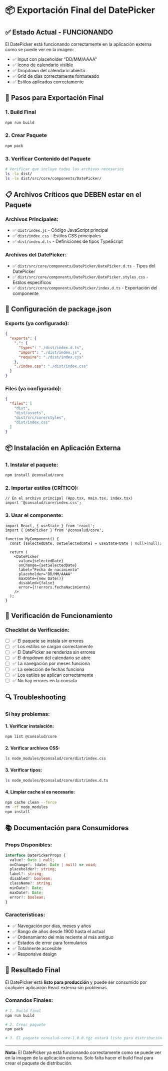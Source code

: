 # 📦 Exportación Final del DatePicker

## ✅ Estado Actual - FUNCIONANDO

El DatePicker está funcionando correctamente en la aplicación externa como se puede ver en la imagen:
- ✅ Input con placeholder "DD/MM/AAAA"
- ✅ Icono de calendario visible
- ✅ Dropdown del calendario abierto
- ✅ Grid de días correctamente formateado
- ✅ Estilos aplicados correctamente

## 🚀 Pasos para Exportación Final

### **1. Build Final**
```bash
npm run build
```

### **2. Crear Paquete**
```bash
npm pack
```

### **3. Verificar Contenido del Paquete**
```bash
# Verificar que incluye todos los archivos necesarios
ls -la dist/
ls -la dist/src/core/components/DatePicker/
```

## 📋 Archivos Críticos que DEBEN estar en el Paquete

### **Archivos Principales:**
- ✅ `dist/index.js` - Código JavaScript principal
- ✅ `dist/index.css` - Estilos CSS principales
- ✅ `dist/index.d.ts` - Definiciones de tipos TypeScript

### **Archivos del DatePicker:**
- ✅ `dist/src/core/components/DatePicker/DatePicker.d.ts` - Tipos del DatePicker
- ✅ `dist/src/core/components/DatePicker/DatePicker.styles.css` - Estilos específicos
- ✅ `dist/src/core/components/DatePicker/index.d.ts` - Exportación del componente

## 🔧 Configuración de package.json

### **Exports (ya configurado):**
```json
{
  "exports": {
    ".": {
      "types": "./dist/index.d.ts",
      "import": "./dist/index.js",
      "require": "./dist/index.cjs"
    },
    "./index.css": "./dist/index.css"
  }
}
```

### **Files (ya configurado):**
```json
{
  "files": [
    "dist",
    "dist/assets",
    "dist/src/core/styles",
    "dist/index.css"
  ]
}
```

## 📦 Instalación en Aplicación Externa

### **1. Instalar el paquete:**
```bash
npm install @consalud/core
```

### **2. Importar estilos (CRÍTICO):**
```tsx
// En el archivo principal (App.tsx, main.tsx, index.tsx)
import '@consalud/core/index.css';
```

### **3. Usar el componente:**
```tsx
import React, { useState } from 'react';
import { DatePicker } from '@consalud/core';

function MyComponent() {
  const [selectedDate, setSelectedDate] = useState<Date | null>(null);

  return (
    <DatePicker
      value={selectedDate}
      onChange={setSelectedDate}
      label="Fecha de nacimiento"
      placeholder="DD/MM/AAAA"
      maxDate={new Date()}
      disabled={false}
      error={!!errors.fechaNacimiento}
    />
  );
}
```

## 🎯 Verificación de Funcionamiento

### **Checklist de Verificación:**
- [ ] ✅ El paquete se instala sin errores
- [ ] ✅ Los estilos se cargan correctamente
- [ ] ✅ El DatePicker se renderiza sin errores
- [ ] ✅ El dropdown del calendario se abre
- [ ] ✅ La navegación por meses funciona
- [ ] ✅ La selección de fechas funciona
- [ ] ✅ Los estilos se aplican correctamente
- [ ] ✅ No hay errores en la consola

## 🔍 Troubleshooting

### **Si hay problemas:**

#### **1. Verificar instalación:**
```bash
npm list @consalud/core
```

#### **2. Verificar archivos CSS:**
```bash
ls node_modules/@consalud/core/dist/index.css
```

#### **3. Verificar tipos:**
```bash
ls node_modules/@consalud/core/dist/index.d.ts
```

#### **4. Limpiar cache si es necesario:**
```bash
npm cache clean --force
rm -rf node_modules
npm install
```

## 📚 Documentación para Consumidores

### **Props Disponibles:**
```typescript
interface DatePickerProps {
  value?: Date | null;
  onChange?: (date: Date | null) => void;
  placeholder?: string;
  label?: string;
  disabled?: boolean;
  className?: string;
  minDate?: Date;
  maxDate?: Date;
  error?: boolean;
}
```

### **Características:**
- ✅ Navegación por días, meses y años
- ✅ Rango de años desde 1900 hasta el actual
- ✅ Ordenamiento del más reciente al más antiguo
- ✅ Estados de error para formularios
- ✅ Totalmente accesible
- ✅ Responsive design

## 🎉 Resultado Final

El DatePicker está **listo para producción** y puede ser consumido por cualquier aplicación React externa sin problemas.

### **Comandos Finales:**
```bash
# 1. Build final
npm run build

# 2. Crear paquete
npm pack

# 3. El paquete consalud-core-1.0.0.tgz estará listo para distribución
```

---

**Nota:** El DatePicker ya está funcionando correctamente como se puede ver en la imagen de la aplicación externa. Solo falta hacer el build final para crear el paquete de distribución. 